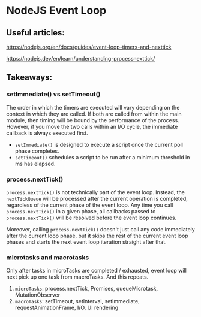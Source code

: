 # NodeJS Event Loop

## Useful articles:

https://nodejs.org/en/docs/guides/event-loop-timers-and-nexttick

https://nodejs.dev/en/learn/understanding-processnexttick/

## Takeaways:

### setImmediate() vs setTimeout()

The order in which the timers are executed will vary depending on the context in which they are called. If both are called from within the main module, then timing will be bound by the performance of the process. However, if you move the two calls within an I/O cycle, the immediate callback is always executed first.

- `setImmediate()` is designed to execute a script once the current poll phase completes.
- `setTimeout()` schedules a script to be run after a minimum threshold in ms has elapsed.

### process.nextTick()

`process.nextTick()` is not technically part of the event loop. Instead, the `nextTickQueue` will be processed after the current operation is completed, regardless of the current phase of the event loop. Any time you call `process.nextTick()` in a given phase, all callbacks passed to `process.nextTick()` will be resolved before the event loop continues.

Moreover, calling `process.nextTick()` doesn't just call any code immediately after the current loop phase, but it skips the rest of the current event loop phases and starts the next event loop iteration straight after that.

### microtasks and macrotasks

Only after tasks in microTasks are completed / exhausted, event loop will next pick up one task from macroTasks. And this repeats.

1. `microTasks`: process.nextTick, Promises, queueMicrotask, MutationObserver
2. `macroTasks`: setTimeout, setInterval, setImmediate, requestAnimationFrame, I/O, UI rendering
